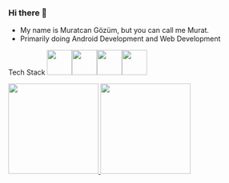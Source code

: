 ### Hi there 👋
- My name is Muratcan Gözüm, but you can call me Murat.
- Primarily doing Android Development and Web Development

Tech Stack
<a href="https://www.java.com/en/"><img height="50" src="https://cdn-icons-png.flaticon.com/512/5968/5968282.png"/></a><a href="https://www.android.com/"><img height="50" src="https://cdn.jsdelivr.net/gh/devicons/devicon/icons/android/android-plain.svg" /></a><a href="https://kotlinlang.org/"><img height="50" src="https://cdn.jsdelivr.net/gh/devicons/devicon/icons/kotlin/kotlin-original.svg" /></a><a href="https://www.typescriptlang.org/"><img height="50" src="https://cdn.jsdelivr.net/gh/devicons/devicon/icons/typescript/typescript-original.svg" /></a>

<p align="left">
<a href="https://github.com/NecroEye">
  <img height="180em" src="https://github-readme-stats-eight-theta.vercel.app/api?username=NecroEye&show_icons=true&theme=algolia&include_all_commits=true&count_private=true"/>
  <img height="180em" src="https://github-readme-stats-eight-theta.vercel.app/api/top-langs/?username=NecroEye&layout=compact&langs_count=8&theme=algolia"/>
</a>
</p>
